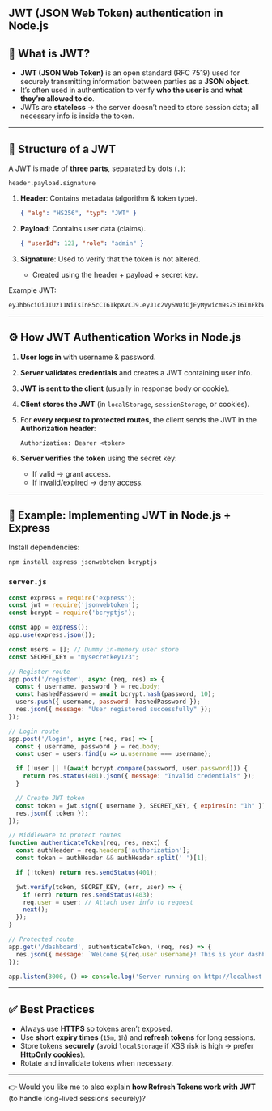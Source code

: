 **JWT (JSON Web Token) authentication in Node.js** 
---

## 🔑 What is JWT?

* **JWT (JSON Web Token)** is an open standard (RFC 7519) used for securely transmitting information between parties as a **JSON object**.
* It’s often used in authentication to verify **who the user is** and **what they’re allowed to do**.
* JWTs are **stateless** → the server doesn’t need to store session data; all necessary info is inside the token.

---

## 🧩 Structure of a JWT

A JWT is made of **three parts**, separated by dots (`.`):

```
header.payload.signature
```

1. **Header**: Contains metadata (algorithm & token type).

   ```json
   { "alg": "HS256", "typ": "JWT" }
   ```

2. **Payload**: Contains user data (claims).

   ```json
   { "userId": 123, "role": "admin" }
   ```

3. **Signature**: Used to verify that the token is not altered.

   * Created using the header + payload + secret key.

Example JWT:

```
eyJhbGciOiJIUzI1NiIsInR5cCI6IkpXVCJ9.eyJ1c2VySWQiOjEyMywicm9sZSI6ImFkbWluIn0._abcdef12345
```

---

## ⚙️ How JWT Authentication Works in Node.js

1. **User logs in** with username & password.
2. **Server validates credentials** and creates a JWT containing user info.
3. **JWT is sent to the client** (usually in response body or cookie).
4. **Client stores the JWT** (in `localStorage`, `sessionStorage`, or cookies).
5. For **every request to protected routes**, the client sends the JWT in the **Authorization header**:

   ```
   Authorization: Bearer <token>
   ```
6. **Server verifies the token** using the secret key:

   * If valid → grant access.
   * If invalid/expired → deny access.

---

## 🚀 Example: Implementing JWT in Node.js + Express

Install dependencies:

```bash
npm install express jsonwebtoken bcryptjs
```

### `server.js`

```javascript
const express = require('express');
const jwt = require('jsonwebtoken');
const bcrypt = require('bcryptjs');

const app = express();
app.use(express.json());

const users = []; // Dummy in-memory user store
const SECRET_KEY = "mysecretkey123";

// Register route
app.post('/register', async (req, res) => {
  const { username, password } = req.body;
  const hashedPassword = await bcrypt.hash(password, 10);
  users.push({ username, password: hashedPassword });
  res.json({ message: "User registered successfully" });
});

// Login route
app.post('/login', async (req, res) => {
  const { username, password } = req.body;
  const user = users.find(u => u.username === username);

  if (!user || !(await bcrypt.compare(password, user.password))) {
    return res.status(401).json({ message: "Invalid credentials" });
  }

  // Create JWT token
  const token = jwt.sign({ username }, SECRET_KEY, { expiresIn: "1h" });
  res.json({ token });
});

// Middleware to protect routes
function authenticateToken(req, res, next) {
  const authHeader = req.headers['authorization'];
  const token = authHeader && authHeader.split(' ')[1];

  if (!token) return res.sendStatus(401);

  jwt.verify(token, SECRET_KEY, (err, user) => {
    if (err) return res.sendStatus(403);
    req.user = user; // Attach user info to request
    next();
  });
}

// Protected route
app.get('/dashboard', authenticateToken, (req, res) => {
  res.json({ message: `Welcome ${req.user.username}! This is your dashboard.` });
});

app.listen(3000, () => console.log('Server running on http://localhost:3000'));
```

---

## ✅ Best Practices

* Always use **HTTPS** so tokens aren’t exposed.
* Use **short expiry times** (`15m`, `1h`) and **refresh tokens** for long sessions.
* Store tokens **securely** (avoid `localStorage` if XSS risk is high → prefer **HttpOnly cookies**).
* Rotate and invalidate tokens when necessary.

---

👉 Would you like me to also explain **how Refresh Tokens work with JWT** (to handle long-lived sessions securely)?
